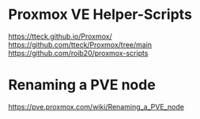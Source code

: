 # Proxmox VE Helper-Scripts
https://tteck.github.io/Proxmox/
https://github.com/tteck/Proxmox/tree/main
https://github.com/roib20/proxmox-scripts

# Renaming a PVE node
https://pve.proxmox.com/wiki/Renaming_a_PVE_node